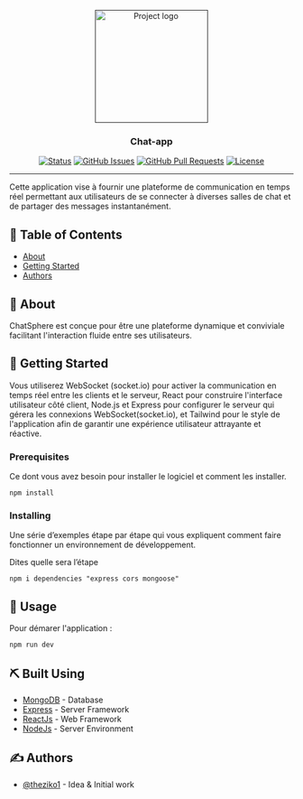 <p align="center">
  <a href="" rel="noopener">
 <img width=200px height=200px src="https://i.imgur.com/6wj0hh6.jpg" alt="Project logo"></a>
</p>

<h3 align="center">Chat-app</h3>

<div align="center">

[![Status](https://img.shields.io/badge/status-active-success.svg)]()
[![GitHub Issues](https://img.shields.io/github/issues/kylelobo/The-Documentation-Compendium.svg)](https://github.com/kylelobo/The-Documentation-Compendium/issues)
[![GitHub Pull Requests](https://img.shields.io/github/issues-pr/kylelobo/The-Documentation-Compendium.svg)](https://github.com/kylelobo/The-Documentation-Compendium/pulls)
[![License](https://img.shields.io/badge/license-MIT-blue.svg)](/LICENSE)

</div>

---

<p align="left"> Cette application vise à fournir une plateforme de communication en temps réel permettant aux utilisateurs de se connecter à diverses salles de chat et de partager des messages instantanément.
    <br> 
</p>

## 📝 Table of Contents

- [About](#about)
- [Getting Started](#getting_started)
- [Authors](#authors)


## 🧐 About <a name = "about"></a>

ChatSphere est conçue pour être une plateforme dynamique et conviviale facilitant l'interaction fluide entre ses utilisateurs.

## 🏁 Getting Started <a name = "getting_started"></a>

Vous utiliserez WebSocket (socket.io) pour activer la communication en temps réel entre les clients et le serveur, React pour construire l'interface utilisateur côté client, Node.js et Express pour configurer le serveur qui gérera les connexions WebSocket(socket.io), et Tailwind pour le style de l'application afin de garantir une expérience utilisateur attrayante et réactive.

### Prerequisites

Ce dont vous avez besoin pour installer le logiciel et comment les installer.

```
npm install
```

### Installing

Une série d’exemples étape par étape qui vous expliquent comment faire fonctionner un environnement de développement.

Dites quelle sera l’étape

```
npm i dependencies "express cors mongoose"
```


## 🎈 Usage <a name="usage"></a>

Pour démarer l'application :

```
npm run dev
```

## ⛏️ Built Using <a name = "built_using"></a>

- [MongoDB](https://www.mongodb.com/) - Database
- [Express](https://expressjs.com/) - Server Framework
- [ReactJs](https://reactjs.org/) - Web Framework
- [NodeJs](https://nodejs.org/en/) - Server Environment

## ✍️ Authors <a name = "authors"></a>

- [@theziko1](https://github.com/theziko1) - Idea & Initial work


